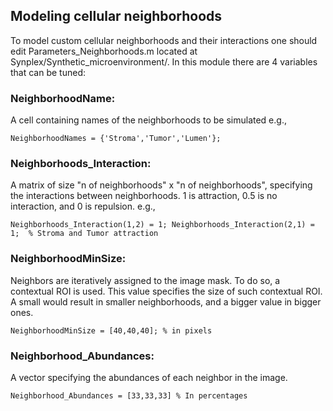 ## Modeling cellular neighborhoods

To model custom cellular neighborhoods and their interactions one should edit Parameters_Neighborhoods.m located at Synplex/Synthetic_microenvironment/. In this module there are 4 variables that can be tuned:

### NeighborhoodName:
A cell containing names of the neighborhoods to be simulated e.g., 

`
NeighborhoodNames = {'Stroma','Tumor','Lumen'};
`

### Neighborhoods_Interaction:
A matrix of size "n of neighborhoods" x "n of neighborhoods", specifying the interactions between neighborhoods. 1 is attraction, 0.5 is no interaction, and 0 is repulsion. e.g., 

`
Neighborhoods_Interaction(1,2) = 1; Neighborhoods_Interaction(2,1) = 1;  % Stroma and Tumor attraction
`

### NeighborhoodMinSize:
Neighbors are iteratively assigned to the image mask. To do so, a contextual ROI is used. This value specifies the size of such contextual ROI. A small would result in smaller neighborhoods, and a bigger value in bigger ones.

`
NeighborhoodMinSize = [40,40,40]; % in pixels
`

### Neighborhood_Abundances:
A vector specifying the abundances of each neighbor in the image.

`
Neighborhood_Abundances = [33,33,33] % In percentages
`
